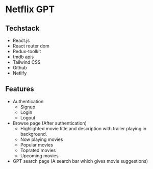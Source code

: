 # Netflix GPT

## Techstack

- React.js
- React router dom
- Redux-toolkit
- tmdb apis
- Tailwind CSS
- Github
- Netlify

## Features

- Authentication
  - Signup
  - Login
  - Logout
- Browse page (After authentication)
  - Highlighted movie title and description with trailer playing in background.
  - Now playing movies
  - Popular movies
  - Toprated movies
  - Upcoming movies
- GPT search page (A search bar which gives movie suggestions)
